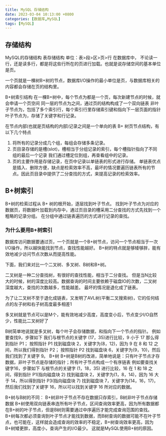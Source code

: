```yaml
---
title: MySQL 存储结构
date: 2023-03-04 10:13:00 +0800
categories: [数据库,MySQL]
tags: [MySQL]
---
```


## 存储结构

MySQL的存储结构 表存储结构 单位：表>段>区>页>行 在数据库中， 不论读一行，还是读多行，都是将这些行所在的页进行加载。也就是说存储空间的基本单位是页。 

一个页就是一棵树B+树的节点，数据库I/O操作的最小单位是页，与数据库相关的内容都会存储在页的结构里。 

B+树索引结构 在一棵B+树中，每个节点为都是一个页，每次新建节点的时候，就会申请一个页空间 同一层的节点为之间，通过页的结构构成了一个双向链表 非叶子节点为，包括了多个索引行，每个索引行里存储索引键和指向下一层页面的指针叶子节点为，存储了关键字和行记录。

在节点内部(也就是页结构的内部)记录之间是一个单向的表 B+ 树页节点结构，有以下几个特点 

1. 将所有的记录分成几个组，每组会存储多条记录。
2. 页目录存储的是槽(slot)，槽相当于分组记录的索引，每个槽指针指向了不同组的最后一个记录 我们通过槽定位到组，再查看组中的记录。
3. 页的主要作用是存储记录，在页中记录以单链表的形式进行存储。 单链表优点是插入、删除方便，缺点是检索效率不高，最坏的情况要遍历链表所有的节点。因此页目录中提供了二分查找的方式，来提高记录的检索效率。 

## B+树索引

B+树的检索过程从 B+ 树的根开始，逐层找到叶子节点。 找到叶子节点为对应的数据页，将数据叶加载到内存中，通过页目录的槽采用二分查找的方式先找到一个粗略的记录分组。 在分组中通过链表遍历的方式进行记录的查找。 

### 为什么要用B+树索引 

数据库访问数据要通过页，一个页就是一个B+树节点，访问一个节点相当于一次I/O操作，所以越快能找到节点，查找性能越好。 B+树的特点就是够矮够胖，能有效地减少访问节点次数从而提高性能。

下面，我们来对比一个二叉树、多叉树、B树和B+树。 

二叉树是一种二分查找树，有很好的查找性能，相当于二分查找。 但是当N比较大的时候，树的深度比较高。数据查询的时间主要依赖于磁盘IO的次数，二叉树深度越大，查找的次数越多，性能越差。 最坏的情况是退化成了链表。

为了让二叉树不至于退化成链表，又发明了AVL树(平衡二叉搜索树)，它的任何结点的左子树和右子树高度最多相差1 

多叉树就是节点可以是M个，能有效地减少高度，高度变小后，节点变少I/O自然少，性能比二叉树好了 

B树简单地说就是多叉树，每个叶子会存储数据，和指向下一个节点的指针。 例如要查找9，步骤如下 我们与根节点的关键字 (17，35)进行比较，9 小于 17 那么得到指针 P1； 按照指针 P1 找到磁盘块 2，关键字为(8，12)，因为 9 在 8 和 12 之间，所以我们得到指针 P2； 按照指针 P2 找到磁盘块 6，关键字为(9，10)，然后我们找到了关键字 9。 B+树 B+树是B树的改进，简单地说是：只有叶子节点才存数据，非叶子节点是存储的指针；所有叶子节点构成一个有序链表 例如要查找关键字16，步骤如下 与根节点的关键字 (1，18，35) 进行比较，16 在 1 和 18 之间，得到指针 P1(指向磁盘块 2) 找到磁盘块 2，关键字为(1，8，14)，因为 16 大于 14，所以得到指针 P3(指向磁盘块 7) 找到磁盘块 7，关键字为(14，16，17)，然后我们找到了关键字 16，所以可以找到关键字 16 所对应的数据。 

B+树与B树的不同： B+树非叶子节点不存在数据只存索引，B树非叶子节点存储数据 B+树使用双向链表串连所有叶子节点，区间查询效率更高，因为所有数据都在B+树的叶子节点，但是B树则需要通过中序遍历才能完成查询范围的查找。 B+树每次都必须查询到叶子节点才能找到数据，而B树查询的数据可能不在叶子节点，也可能在，这样就会造成查询的效率的不稳定，B+树查询效率更高，因为B+树矮更胖，高度小，查询产生的I/O最少。 这就是MySQL使用B+树的原因。